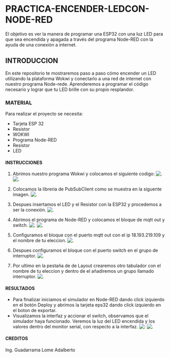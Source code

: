 # PRACTICA-ENCENDER-LEDCON-NODE-RED
El objetivo es ver la  manera de programar una ESP32 con una luz LED para que sea encendida y apagada a través del programa Node-RED con la ayuda de una conexión a internet.
## INTRODUCCION 
En este repositorio te mostraremos paso a paso cómo encender un LED utilizando la plataforma Wokwi y conectarlo a una red de internet con nuestro programa Node-rede. Aprenderemos a programar el código necesario y lograr que tu LED brille con su propio resplandor. 
### MATERIAL
Para realizar el proyecto se necesita:
* Tarjeta ESP 32
* Resistor
* WOKWI
* Programa Node-RED
* Resistor
* LED
#### INSTRUCCIONES 
1. Abrimos nuestro programa Wokwi y colocamos el siguiente codigo:
![.](https://github.com/AdalGuadarrama/PRACTICA-ENCENDER-LEDCON-NODE-RED/blob/main/l1.png)
![.](https://github.com/AdalGuadarrama/PRACTICA-ENCENDER-LEDCON-NODE-RED/blob/main/l2.png)

2. Colocamos la libreria de PubSubClient como se muestra en la siguente imagen.
![.](https://github.com/AdalGuadarrama/PRACTICA-ENCENDER-LEDCON-NODE-RED/blob/main/l3.png)

3. Despues  insertamos el LED y el Resistor con la ESP32 y procedemos a ser la conexión.
![.](https://github.com/AdalGuadarrama/PRACTICA-ENCENDER-LEDCON-NODE-RED/blob/main/l4.png)

4. Abrimos el programa de Node-RED y colocamos el bloque de mqtt out y switch.
![.](https://github.com/AdalGuadarrama/PRACTICA-ENCENDER-LEDCON-NODE-RED/blob/main/s0.0.png)
![.](https://github.com/AdalGuadarrama/PRACTICA-ENCENDER-LEDCON-NODE-RED/blob/main/I5.png)
5. Configuramos el bloque con el puerto mqtt out con el ip 18.193.219.109 y el nombre de tu eleccion.
![.](https://github.com/AdalGuadarrama/PRACTICA-ENCENDER-LEDCON-NODE-RED/blob/main/I6.png)

6. Despues configuramos el bloque con el puerto switch en el grupo de interruptor.
![.](https://github.com/AdalGuadarrama/PRACTICA-ENCENDER-LEDCON-NODE-RED/blob/main/i7.png)

7. Por ultimo en la pestaña de de Layout crearemos otro tabulador con el nombre de tu eleccion y dentro de el añadiremos un grupo llamado interruptor.
![.](https://github.com/AdalGuadarrama/PRACTICA-ENCENDER-LEDCON-NODE-RED/blob/main/i8.png)

#### RESULTADOS 
* Para finalizar iniciamos el simulador en Node-RED dando click izquierdo en el botón Deploy y abrimos la tarjeta eps32 dando click izquierdo en el boton de exportar.
* Visualizamos  la interfaz y accionar el switch, observamos que el simulador haya funcionado. Veremos la luz del LED encendida y los valores dentro del monitor serial, con respecto a la interfaz.
![:](https://github.com/AdalGuadarrama/PRACTICA-ENCENDER-LEDCON-NODE-RED/blob/main/i10.png)
![.](https://github.com/AdalGuadarrama/PRACTICA-ENCENDER-LEDCON-NODE-RED/blob/main/i9.0.png)

#### CREDITOS
Ing. Guadarrama Lome Adalberto 
